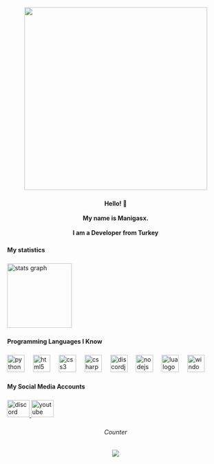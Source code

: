 
<div align="left">
</div>

###

<div align="center">
  <img height="425" src="https://static.wixstatic.com/media/53fad0_ce0704caa0174d6aa9b2b8101a62fa77~mv2.gif"  />
</div>

###

<h4 align="center">Hello! 👋<br><br>My name is Manigasx.<br><br>I am a Developer from Turkey</h4>

###

<h4 align="left">My statistics</h4>

###

<div align="left">
  <img src="https://github-readme-stats.vercel.app/api?username=manigasx&hide_title=false&hide_rank=false&show_icons=true&include_all_commits=true&count_private=true&disable_animations=false&theme=dracula&locale=en&hide_border=false&order=1" height="150" alt="stats graph"  />
</div>

###

<h4 align="left">Programming Languages ​​I Know</h4>

###

<div align="left">
  <img src="https://cdn.jsdelivr.net/gh/devicons/devicon/icons/python/python-original.svg" height="40" alt="python logo"  />
  <img width="12" />
  <img src="https://cdn.jsdelivr.net/gh/devicons/devicon/icons/html5/html5-original.svg" height="40" alt="html5 logo"  />
  <img width="12" />
  <img src="https://cdn.jsdelivr.net/gh/devicons/devicon/icons/css3/css3-original.svg" height="40" alt="css3 logo"  />
  <img width="12" />
  <img src="https://cdn.jsdelivr.net/gh/devicons/devicon/icons/csharp/csharp-original.svg" height="40" alt="csharp logo"  />
  <img width="12" />
  <img src="https://cdn.jsdelivr.net/gh/devicons/devicon/icons/discordjs/discordjs-original.svg" height="40" alt="discordjs logo"  />
  <img width="12" />
  <img src="https://cdn.jsdelivr.net/gh/devicons/devicon/icons/nodejs/nodejs-original.svg" height="40" alt="nodejs logo"  />
  <img width="12" />
  <img src="https://cdn.jsdelivr.net/gh/devicons/devicon/icons/lua/lua-original.svg" height="40" alt="lua logo"  />
  <img width="12" />
  <img src="https://cdn.jsdelivr.net/gh/devicons/devicon/icons/windows8/windows8-original.svg" height="40" alt="windows8 logo"  />
</div>

###

<h4 align="left">My Social Media Accounts</h4>

###

<div align="left">
  <a href="https://discord.com/users/1157438837732163625" target="_blank">
    <img src="https://raw.githubusercontent.com/maurodesouza/profile-readme-generator/master/src/assets/icons/social/discord/default.svg" width="52" height="40" alt="discord logo"  />
  </a>
  <a href="https://www.youtube.com/@mani.gas47" target="_blank">
    <img src="https://raw.githubusercontent.com/maurodesouza/profile-readme-generator/master/src/assets/icons/social/youtube/default.svg" width="52" height="40" alt="youtube logo"  />
  </a>
</div>

###

<h6 align="center">Counter</h6>

###

<div align="center">
  <img src="https://profile-counter.glitch.me/manigasx/count.svg?"  />
</div>

###
